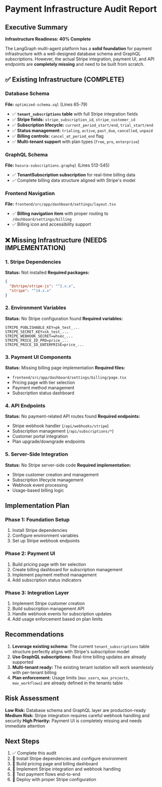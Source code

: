 # Payment Infrastructure Audit Report

## Executive Summary
**Infrastructure Readiness: 40% Complete**

The LangGraph multi-agent platform has a **solid foundation** for payment infrastructure with a well-designed database schema and GraphQL subscriptions. However, the actual Stripe integration, payment UI, and API endpoints are **completely missing** and need to be built from scratch.

## ✅ Existing Infrastructure (COMPLETE)

### Database Schema
**File:** `optimized-schema.sql` (Lines 65-79)
- ✅ **`tenant_subscriptions` table** with full Stripe integration fields
- ✅ **Stripe fields:** `stripe_subscription_id`, `stripe_customer_id`
- ✅ **Subscription lifecycle:** `current_period_start/end`, `trial_start/end`
- ✅ **Status management:** `trialing`, `active`, `past_due`, `cancelled`, `unpaid`
- ✅ **Billing controls:** `cancel_at_period_end` flag
- ✅ **Multi-tenant support** with plan types (`free`, `pro`, `enterprise`)

### GraphQL Schema
**File:** `hasura-subscriptions.graphql` (Lines 513-545)
- ✅ **TenantSubscription subscription** for real-time billing data
- ✅ Complete billing data structure aligned with Stripe's model

### Frontend Navigation
**File:** `frontend/src/app/dashboard/settings/layout.tsx`
- ✅ **Billing navigation item** with proper routing to `/dashboard/settings/billing`
- ✅ Billing icon and accessibility support

## ❌ Missing Infrastructure (NEEDS IMPLEMENTATION)

### 1. Stripe Dependencies
**Status:** Not installed
**Required packages:**
```json
{
  "@stripe/stripe-js": "^2.x.x",
  "stripe": "^14.x.x"
}
```

### 2. Environment Variables
**Status:** No Stripe configuration found
**Required variables:**
```env
STRIPE_PUBLISHABLE_KEY=pk_test_...
STRIPE_SECRET_KEY=sk_test_...
STRIPE_WEBHOOK_SECRET=whsec_...
STRIPE_PRICE_ID_PRO=price_...
STRIPE_PRICE_ID_ENTERPRISE=price_...
```

### 3. Payment UI Components
**Status:** Missing billing page implementation
**Required files:**
- `frontend/src/app/dashboard/settings/billing/page.tsx`
- Pricing page with tier selection
- Payment method management
- Subscription status dashboard

### 4. API Endpoints
**Status:** No payment-related API routes found
**Required endpoints:**
- Stripe webhook handler (`/api/webhooks/stripe`)
- Subscription management (`/api/subscriptions/*`)
- Customer portal integration
- Plan upgrade/downgrade endpoints

### 5. Server-Side Integration
**Status:** No Stripe server-side code
**Required implementation:**
- Stripe customer creation and management
- Subscription lifecycle management
- Webhook event processing
- Usage-based billing logic

## Implementation Plan

### Phase 1: Foundation Setup
1. Install Stripe dependencies
2. Configure environment variables
3. Set up Stripe webhook endpoints

### Phase 2: Payment UI
1. Build pricing page with tier selection
2. Create billing dashboard for subscription management
3. Implement payment method management
4. Add subscription status indicators

### Phase 3: Integration Layer
1. Implement Stripe customer creation
2. Build subscription management API
3. Handle webhook events for subscription updates
4. Add usage enforcement based on plan limits

## Recommendations

1. **Leverage existing schema:** The current `tenant_subscriptions` table structure perfectly aligns with Stripe's subscription model
2. **Use GraphQL subscriptions:** Real-time billing updates are already supported
3. **Multi-tenant ready:** The existing tenant isolation will work seamlessly with per-tenant billing
4. **Plan enforcement:** Usage limits (`max_users`, `max_projects`, `max_workflows`) are already defined in the tenants table

## Risk Assessment

**Low Risk:** Database schema and GraphQL layer are production-ready
**Medium Risk:** Stripe integration requires careful webhook handling and security
**High Priority:** Payment UI is completely missing and needs immediate attention

## Next Steps

1. ✅ Complete this audit
2. 🚧 Install Stripe dependencies and configure environment
3. 🚧 Build pricing page and billing dashboard
4. 🚧 Implement Stripe integration and webhook handling
5. 🚧 Test payment flows end-to-end
6. 🚧 Deploy with proper Stripe configuration